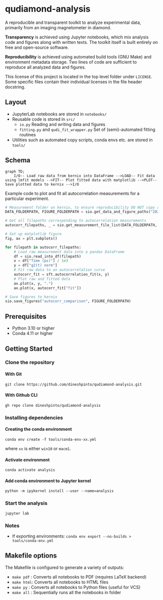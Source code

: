 # qudiamond-analysis

 A reproducible and transparent toolkit to analyze experimental data, primarily from an imaging magnetometer in diamond.

**Transparency** is achieved using Jupyter notebooks, which mix analysis code and figures along with written texts. The toolkit itself is built entirely on free and open-source software.

**Reproducibility** is achieved using automated build tools (GNU Make) and environment metadata storage. Two lines of code are sufficient to reproduce all analyzed data and figures.

This license of this project is located in the top level folder under `LICENSE`. Some specific files contain their individual licenses in the file header docstring.

## Layout
+ JupyterLab notebooks are stored in `notebooks/`
+ Reusable code is stored in `src/`
  + `io.py` Reading and writing data and figures
  + `fitting.py` and `qudi_fit_wrapper.py` Set of (semi)-automated fitting routines
+ Utilities such as automated copy scripts, conda envs etc. are stored in `tools/`


## Schema

```mermaid
graph TD;
    I/O-- Load raw data from kernix into DataFrame -->LOAD-- Fit data using lmfit models -->FIT-- Plot fitted data with matplotlib -->PLOT-- Save plotted data to kernix -->I/O
```

Example code to plot and fit all autocorrelation measurements for a particular experiment.

```python
# Measurement folder on kernix, to ensure reproducibility DO NOT copy raw data elsewhere 
DATA_FOLDERPATH, FIGURE_FOLDERPATH = sio.get_data_and_figure_paths("20220112_SingleNV_Membrane_RT")

# Get all filepaths corresponding to autocorrelation measurements
autocorr_filepaths, _ = sio.get_measurement_file_list(DATA_FOLDERPATH, measurement="Autocorrelation")

# Set up matplotlib figure
fig, ax = plt.subplots()

for filepath in autocorr_filepaths:
    # Load raw measurement data into a pandas DataFrame  
    df = sio.read_into_df(filepath)
    x = df["Time (ps)"] / 1e3
    y = df["g2(t) norm"]
    # Fit raw data to an autocorrelation curve
    autocorr_fit = sft.autocorrelation_fit(x, y)
    # Plot raw and fitted data
    ax.plot(x, y, ".")
    ax.plot(x, autocorr_fit["fit"])

# Save figures to kernix
sio.save_figures("autocorr_comparison", FIGURE_FOLDERPATH)
```

## Prerequisites
- Python 3.10 or higher
- Conda 4.11 or higher

## Getting Started 

### Clone the repository

#### With Git
```shell
git clone https://github.com/dineshpinto/qudiamond-analysis.git
```

#### With Github CLI
```shell
gh repo clone dineshpinto/qudiamond-analysis
```

### Installing dependencies

#### Creating the conda environment
```shell
conda env create -f tools/conda-env-xx.yml
```
where `xx` is either `win10` or `macm1`.

#### Activate environment
```shell
conda activate analysis
```

#### Add conda environment to Jupyter kernel
```shell
python -m ipykernel install --user --name=analysis
```

### Start the analysis
```shell
jupyter lab
```

### Notes
- If exporting environments: ```conda env export --no-builds > tools/conda-env.yml```


## Makefile options
The Makefile is configured to generate a variety of outputs:

+ `make pdf` : Converts all notebooks to PDF (requires LaTeX backend)
+ `make html`: Converts all notebooks to HTML files
+ `make py`  : Converts all notebooks to Python files (useful for VCS)
+ `make all` : Sequentially runs all the notebooks in folder
